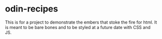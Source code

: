 # odin-recipes
This is for a project to demonstrate the embers that stoke the fire for html. It is meant to be bare bones and to be styled at a future date with CSS and JS.
